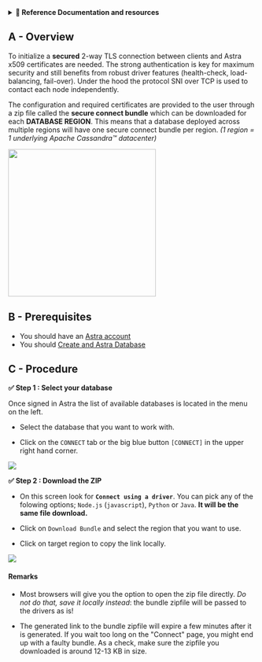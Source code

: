 <details>
<summary><b> 📖 Reference Documentation and resources</b></summary>
<ol>
<li><a href="https://docs.datastax.com/en/astra/docs/obtaining-database-credentials.html"><b>📖  Astra Docs</b> - Download Cloud Secure Bundle</a>
<li><a href="https://www.youtube.com/watch?v=PNQM-Bsyibg&list=PL2g2h-wyI4SpWK1G3UaxXhzZc6aUFXbvL&index=7"><b>🎥 Youtube Video</b> - Walk through secure </a>
</ol>
</details>

## A - Overview

To initialize a **secured** 2-way TLS connection between clients and Astra x509 certificates are needed. The strong authentication is key for maximum security and still benefits from robust driver features (health-check, load-balancing, fail-over). Under the hood the protocol SNI over TCP is used to contact each node independently.

The configuration and required certificates are provided to the user through a zip file called the **secure connect bundle** which can be downloaded for each **DATABASE REGION**. This means that a database deployed across multiple regions will have one secure connect bundle per region. _(1 region = 1 underlying Apache Cassandra™ datacenter)_

<img src="../../../img/astra/secureconnectbundle-doc.png" height="300px" />

## B - Prerequisites

- You should have an [Astra account](http://astra.datastax.com/)
- You should [Create and Astra Database](/astra-create-instance)

## C - Procedure

**✅ Step 1 : Select your database**

Once signed in Astra the list of available databases is located in the menu on the left.

- Select the database that you want to work with.

- Click on the `CONNECT` tab or the big blue button `[CONNECT]` in the upper right hand corner.

<img src="../../../img/astra/secureconnectbundle-db.png" />

**✅ Step 2 : Download the ZIP**

- On this screen look for **`Connect using a driver`**. You can pick any of the folowing options; `Node.js` (`javascript`), `Python` or `Java`. **It will be the same file download.**

- Click on `Download Bundle` and  select the region that you want to use.

- Click on target region to copy the link locally.

<img src="../../../img/astra/secureconnectbundle-regions.png" />

#### Remarks

- Most browsers will give you the option to open the zip file directly. _Do not do that, save it locally instead_: the bundle zipfile will be passed
  to the drivers as is!

- The generated link to the bundle zipfile will expire a few minutes after it is generated. If you wait too long on the "Connect" page,
  you might end up with a faulty bundle. As a check, make sure the zipfile you downloaded is around 12-13 KB in size.
